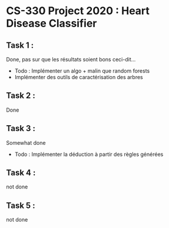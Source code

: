# CS-330 Project 2020 : Heart Disease Classifier

## Task 1 :
Done, pas sur que les résultats soient bons ceci-dit... 
- Todo : Implémenter un algo + malin que random forests
- Implémenter des outils de caractérisation des arbres

## Task 2 :
Done
## Task 3 :
Somewhat done
- Todo : Implémenter la déduction à partir des règles générées

## Task 4 :
not done

## Task 5 :
not done